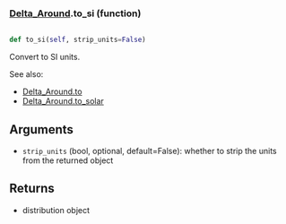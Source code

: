### [Delta_Around](Delta_Around.md).to_si (function)


```py

def to_si(self, strip_units=False)

```



Convert to SI units.

See also:

* [Delta_Around.to](Delta_Around.to.md)
* [Delta_Around.to_solar](Delta_Around.to_solar.md)

Arguments
------------
* `strip_units` (bool, optional, default=False): whether to strip the
    units from the returned object

Returns
-------------
* distribution object

